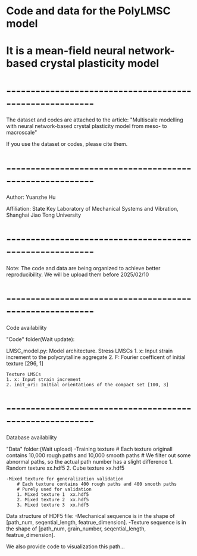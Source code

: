 # Code and data for the PolyLMSC model
# It is a mean-field neural network-based crystal plasticity model
#  --------------------------------------------------------
The dataset and codes are attached to the article:
"Multiscale modelling with neural network-based crystal plasticity model from meso- to macroscale"

If you use the dataset or codes, please cite them.
#  --------------------------------------------------------
Author: Yuanzhe Hu

Affiliation: State Key Laboratory of Mechanical Systems and Vibration, Shanghai Jiao Tong University
#  --------------------------------------------------------
Note:
	The code and data are being organized to achieve better reproducibility.
	We will be upload them before 2025/02/10
#  --------------------------------------------------------
Code availability

"Code" folder(Wait update):

LMSC_model.py: Model architecture. 
	Stress LMSCs
	1. x: Input strain increment to the polycrytalline aggregate
	2. F: Fourier coefficent of initial texture [296, 1]

	Texture LMSCs
	1. x: Input strain increment
	2. init_ori: Initial orientations of the compact set [100, 3]

#  --------------------------------------------------------
Database availability 

"Data" folder:(Wait upload)
	-Training texture
		# Each texture originall contains 10,000 rough paths and 10,000 smooth paths
		# We filter out some abnormal paths, so the actual path number has a slight difference
		1. Random texture  xx.hdf5
		2. Cube texture    xx.hdf5
			

	-Mixed texture for generalization validation
		# Each texture contains 400 rough paths and 400 smooth paths
		# Purely used for validation
		1. Mixed texture 1  xx.hdf5
		2. Mixed texture 2  xx.hdf5
		3. Mixed texture 3	xx.hdf5

Data structure of HDF5 file:
	-Mechanical sequence is in the shape of [path_num, seqential_length, featrue_dimension].
	-Texture sequence is in the shape of [path_num, grain_number, seqential_length, featrue_dimension].

We also provide code to visualization this path...